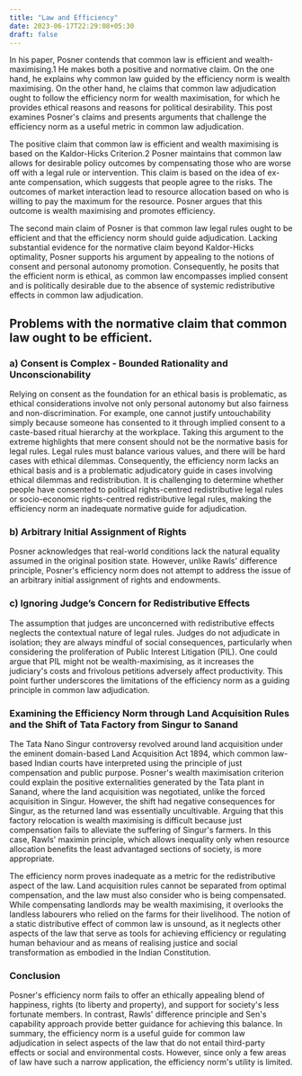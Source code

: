 ```yaml
---
title: "Law and Efficiency"
date: 2023-06-17T22:29:08+05:30
draft: false
---
```

In his paper, Posner contends that common law is efficient and wealth-maximising.1 He makes both a positive and normative claim. On the one hand, he explains why common law guided by the efficiency norm is wealth maximising. On the other hand, he claims that common law adjudication ought to follow the efficiency norm for wealth maximisation, for which he provides ethical reasons and reasons for political desirability. This post examines Posner's claims and presents arguments that challenge the efficiency norm as a useful metric in common law adjudication. 

The positive claim that common law is efficient and wealth maximising is based on the Kaldor-Hicks Criterion.2 Posner maintains that common law allows for desirable policy outcomes by compensating those who are worse off with a legal rule or intervention. This claim is based on the idea of ex-ante compensation, which suggests that people agree to the risks. The outcomes of market interaction lead to resource allocation based on who is willing to pay the maximum for the resource. Posner argues that this outcome is wealth maximising and promotes efficiency.

The second main claim of Posner is that common law legal rules ought to be efficient and that the efficiency norm should guide adjudication. Lacking substantial evidence for the normative claim beyond Kaldor-Hicks optimality, Posner supports his argument by appealing to the notions of consent and personal autonomy promotion. Consequently, he posits that the efficient norm is ethical, as common law encompasses implied consent and is politically desirable due to the absence of systemic redistributive effects in common law adjudication.

## Problems with the normative claim that common law ought to be efficient. 
### a) Consent is Complex - Bounded Rationality and Unconscionability 
Relying on consent as the foundation for an ethical basis is problematic, as ethical considerations involve not only personal autonomy but also fairness and non-discrimination. For example, one cannot justify untouchability simply because someone has consented to it through implied consent to a caste-based ritual hierarchy at the workplace. Taking this argument to the extreme highlights that mere consent should not be the normative basis for legal rules. Legal rules must balance various values, and there will be hard cases with ethical dilemmas. Consequently, the efficiency norm lacks an ethical basis and is a problematic adjudicatory guide in cases involving ethical dilemmas and redistribution. It is challenging to determine whether people have consented to political rights-centred redistributive legal rules or socio-economic rights-centred redistributive legal rules, making the efficiency norm an inadequate normative guide for adjudication. 

### b) Arbitrary Initial Assignment of Rights 
Posner acknowledges that real-world conditions lack the natural equality assumed in the original position state. However, unlike Rawls' difference principle, Posner's efficiency norm does not attempt to address the issue of an arbitrary initial assignment of rights and endowments. 

### c) Ignoring Judge’s Concern for Redistributive Effects 
The assumption that judges are unconcerned with redistributive effects neglects the contextual nature of legal rules. Judges do not adjudicate in isolation; they are always mindful of social consequences, particularly when considering the proliferation of Public Interest Litigation (PIL). One could argue that PIL might not be wealth-maximising, as it increases the judiciary's costs and frivolous petitions adversely affect productivity. This point further underscores the limitations of the efficiency norm as a guiding principle in common law adjudication. 

### Examining the Efficiency Norm through Land Acquisition Rules and the Shift of Tata Factory from Singur to Sanand 
The Tata Nano Singur controversy revolved around land acquisition under the eminent domain-based Land Acquisition Act 1894, which common law-based Indian courts have interpreted using the principle of just compensation and public purpose. Posner's wealth maximisation criterion could explain the positive externalities generated by the Tata plant in Sanand, where the land acquisition was negotiated, unlike the forced acquisition in Singur. However, the shift had negative consequences for Singur, as the returned land was essentially uncultivable. Arguing that this factory relocation is wealth maximising is difficult because just compensation fails to alleviate the suffering of Singur's farmers. In this case, Rawls' maximin principle, which allows inequality only when resource allocation benefits the least advantaged sections of society, is more appropriate. 

The efficiency norm proves inadequate as a metric for the redistributive aspect of the law. Land acquisition rules cannot be separated from optimal compensation, and the law must also consider who is being compensated. While compensating landlords may be wealth maximising, it overlooks the landless labourers who relied on the farms for their livelihood. The notion of a static distributive effect of common law is unsound, as it neglects other aspects of the law that serve as tools for achieving efficiency or regulating human behaviour and as means of realising justice and social transformation as embodied in the Indian Constitution. 

### Conclusion 

Posner's efficiency norm fails to offer an ethically appealing blend of happiness, rights (to liberty and property), and support for society's less fortunate members. In contrast, Rawls' difference principle and Sen's capability approach provide better guidance for achieving this balance. In summary, the efficiency norm is a useful guide for common law adjudication in select aspects of the law that do not entail third-party effects or social and environmental costs. However, since only a few areas of law have such a narrow application, the efficiency norm's utility is limited. 